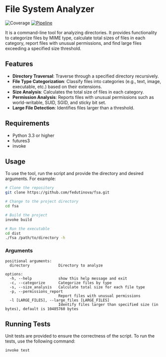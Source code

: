 # File System Analyzer
![Coverage](https://github.com/fedutinova/fsa/coverage.svg)
[![Pipeline](https://github.com/fedutinova/fsa/actions/workflows/analyzer.yml/badge.svg)](https://github.com/fedutinova/fsa/actions/workflows/analyzer.yml)

It is a command-line tool for analyzing directories. It provides functionality to categorize files by MIME type, calculate total sizes of files in each category, report files with unusual permissions, and find large files exceeding a specified size threshold.

## Features

- **Directory Traversal**: Traverse through a specified directory recursively.
- **File Type Categorization**: Classify files into categories (e.g., text, image, executable, etc.) based on their extensions.
- **Size Analysis**: Calculates the total size of files in each category.
- **Permission Analysis**: Reports files with unusual permissions such as world-writable, SUID, SGID, and sticky bit set.
- **Large File Detection**: Identifies files larger than a threshold.   

## Requirements

- Python 3.3 or higher
- futures3
- invoke


## Usage

To use the tool, run the script and provide the directory and desired arguments. For example:

```bash
# Clone the repository
git clone https://github.com/fedutinova/fsa.git

# Change to the project directory
cd fsa

# Build the project
invoke build

# Run the executable
cd dist
./fsa /path/to/directory -h
```

### Arguments

```text
positional arguments:
  directory             Directory to analyze

options:
  -h, --help            show this help message and exit
  -c, --categorize      Categorize files by type
  -s, --size_analysis   Calculate total size for each file type
  -p, --permissions_report
                        Report files with unusual permissions
  -l [LARGE_FILES], --large_files [LARGE_FILES]
                        Identify files larger than specified size (in bytes), default is 10485760 bytes
```

## Running Tests

Unit tests are provided to ensure the correctness of the script. To run the tests, use the following command:

```bash
invoke test
```
